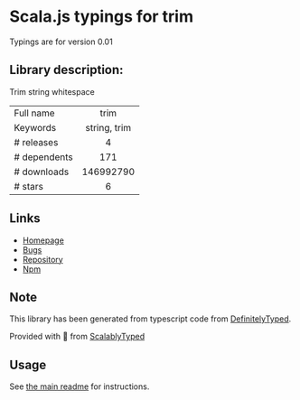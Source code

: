 
# Scala.js typings for trim

Typings are for version 0.01

## Library description:
Trim string whitespace

|                    |                 |
| ------------------ | :-------------: |
| Full name          | trim |
| Keywords           | string, trim |
| # releases         | 4 |
| # dependents       | 171 |
| # downloads        | 146992790 |
| # stars            | 6 |

## Links
- [Homepage](https://github.com/component/trim#readme)
- [Bugs](https://github.com/component/trim/issues)
- [Repository](https://github.com/component/trim)
- [Npm](https://www.npmjs.com/package/trim)
    


## Note
This library has been generated from typescript code from [DefinitelyTyped](https://definitelytyped.org).

Provided with :purple_heart: from [ScalablyTyped](https://github.com/oyvindberg/ScalablyTyped)

## Usage
See [the main readme](../../readme.md) for instructions.


